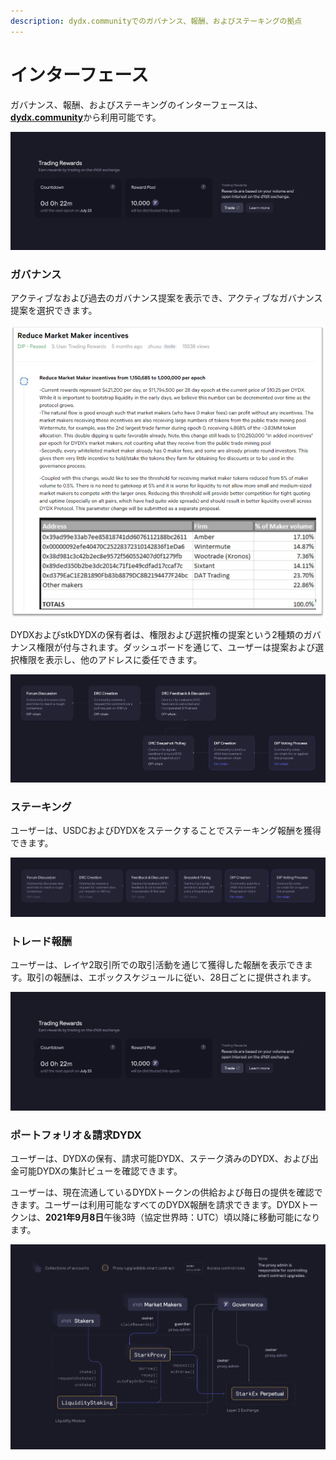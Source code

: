 ```yaml
---
description: dydx.communityでのガバナンス、報酬、およびステーキングの拠点
---
```


# インターフェース

ガバナンス、報酬、およびステーキングのインターフェースは、[**dydx.community**](https://dydx.community)から利用可能です。

![報酬の獲得＆請求、または提案の選択](<../.gitbook/assets/image (73).png>)

### ガバナンス

アクティブなおよび過去のガバナンス提案を表示でき、アクティブなガバナンス提案を選択できます。

![提案のステータスを追跡し、変更についての選択](<../.gitbook/assets/image (13).png>)

DYDXおよびstkDYDXの保有者は、権限および選択権の提案という2種類のガバナンス権限が付与されます。ダッシュボードを通じて、ユーザーは提案および選択権限を表示し、他のアドレスに委任できます。

![提案および選択権限の委任](<../.gitbook/assets/image (14).png>)

### ステーキング

ユーザーは、USDCおよびDYDXをステークすることでステーキング報酬を獲得できます。

![報酬を受け取るための資金のステーク](<../.gitbook/assets/image (15).png>)

### トレード報酬

ユーザーは、レイヤ2取引所での取引活動を通じて獲得した報酬を表示できます。取引の報酬は、エポックスケジュールに従い、28日ごとに提供されます。

![報酬を受け取るための取引](<../.gitbook/assets/image (14) (2).png>)

### ポートフォリオ＆請求DYDX

ユーザーは、DYDXの保有、請求可能DYDX、ステーク済みのDYDX、および出金可能DYDXの集計ビューを確認できます。

ユーザーは、現在流通しているDYDXトークンの供給および毎日の提供を確認できます。ユーザーは利用可能なすべてのDYDX報酬を請求できます。DYDXトークンは、**2021年9月8日**午後3時（協定世界時：UTC）頃以降に移動可能になります。

![報酬の請求](<../.gitbook/assets/image (16).png>)
